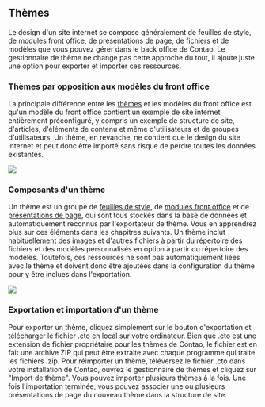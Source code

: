 ## Thèmes

Le design d'un site internet se compose généralement de feuilles de style, de
modules front office, de présentations de page, de fichiers et de modèles que
vous pouvez gérer dans le back office de Contao. Le gestionnaire de thème ne
change pas cette approche du tout, il ajoute juste une option pour exporter et
importer ces ressources.


### Thèmes par opposition aux modèles du front office

La principale différence entre les [thèmes][1] et les modèles du front office 
est qu'un modèle du front office contient un exemple de site internet 
entièrement préconfiguré, y compris un exemple de structure de site, d'articles, 
d'éléments de contenu et même d'utilisateurs et de groupes d'utilisateurs. Un 
thème, en revanche, ne contient que le design du site internet et peut donc être 
importé sans risque de perdre toutes les données existantes.

![](images/gestionnaire-theme.jpg)


### Composants d'un thème

Un thème est un groupe de [feuilles de style][2], de [modules front office][3] 
et de [présentations de page][4], qui sont tous stockés dans la base de données 
et automatiquement reconnus par l'exportateur de thème. Vous en apprendrez plus 
sur ces éléments dans les chapitres suivants. Un thème inclut habituellement des 
images et d'autres fichiers à partir du répertoire des fichiers et des modèles 
personnalisés en option à partir du répertoire des modèles. Toutefois, ces 
ressources ne sont pas automatiquement liées avec le thème et doivent donc être 
ajoutées dans la configuration du thème pour y être inclues dans l'exportation.

![](images/parametres-theme.jpg)


### Exportation et importation d'un thème

Pour exporter un thème, cliquez simplement sur le bouton d'exportation et 
télécharger le fichier .cto en local sur votre ordinateur. Bien que .cto est une 
extension de fichier propriétaire pour les thèmes de Contao, le fichier est en 
fait une archive ZIP qui peut être extraite avec chaque programme qui traite les 
fichiers .zip. Pour réimporter un thème, téléversez le fichier .cto dans votre 
installation de Contao, ouvrez le gestionnaire de thèmes et cliquez sur "Import 
de thème". Vous pouvez importer plusieurs thèmes à la fois. Une fois 
l'importation terminée, vous pouvez associer une ou plusieurs présentations de 
page du nouveau thème dans la structure de site.


[1]: https://contao.org/en/contao-themes-and-templates.html
[2]: ../03-gestion-des-pages/feuilles-de-style.md#feuilles-de-style
[3]: ../03-gestion-des-pages/modules.md#modules
[4]: ../03-gestion-des-pages/presentations-de-page.md#pr%C3%A9sentations-de-page
